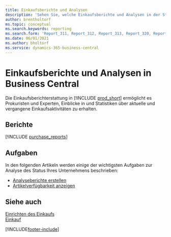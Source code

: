 ```yaml
---
title: Einkaufsberichte und Analysen
description: 'Sehen Sie, welche Einkaufsberichte und Analysen in der Standardversion von Business Central verfügbar sind, damit Sie Ihr Unternehmen im Auge behalten können.'
author: brentholtorf
ms.topic: conceptual
ms.search.keywords: reporting
ms.search.form: 'Report_311, Report_312, Report_313, Report_320, Report_709, Report_707, Report_709, Report_714, Report_716, Report_720'
ms.date: 06/01/2021
ms.author: bholtorf
ms.service: dynamics-365-business-central
---
```

# <a name="purchase-reports-and-analytics-in-business-central"></a>Einkaufsberichte und Analysen in Business Central

Die Einkaufsberichterstattung in [!INCLUDE [prod_short](includes/prod_short.md)] ermöglicht es Prokuristen und Experten, Einblicke in und Statistiken über aktuelle und vergangene Einkaufsaktivitäten zu erhalten.  

## <a name="reports"></a>Berichte
[!INCLUDE [purchase_reports](includes/purchase-reports-include.md)]

## <a name="tasks"></a>Aufgaben
In den folgenden Artikeln werden einige der wichtigsten Aufgaben zur Analyse des Status Ihres Unternehmens beschrieben:

* [Analyseberichte erstellen](bi-how-create-analysis-views-reports.md)  
* [Artikelverfügbarkeit anzeigen](inventory-how-availability-overview.md)  


## <a name="see-also"></a>Siehe auch
[Einrichten des Einkaufs](purchasing-setup-purchasing.md)  
[Einkauf](purchasing-manage-purchasing.md)  

[!INCLUDE[footer-include](includes/footer-banner.md)]
